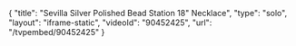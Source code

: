 {
    "title": "Sevilla Silver Polished Bead Station 18\" Necklace",
    "type": "solo",
    "layout": "iframe-static",
    "videoId": "90452425",
    "url": "\/tvpembed\/90452425"
}